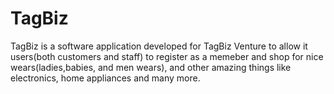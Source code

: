 # TagBiz

TagBiz is a software application developed for TagBiz Venture to allow it users(both customers and staff)
to register as a memeber and shop for nice wears(ladies,babies, and men wears), and other amazing things like electronics, home appliances and many more.
